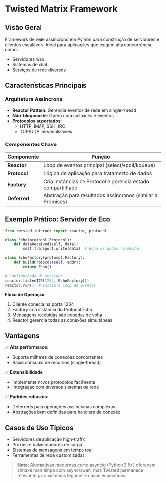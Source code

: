 # Twisted Matrix Framework

## Visão Geral

Framework de rede assíncrono em Python para construção de servidores e clientes escaláveis. Ideal para aplicações que exigem alta concorrência como:

- Servidores web
- Sistemas de chat
- Serviços de rede diversos

## Características Principais

### Arquitetura Assíncrona

- **Reactor Pattern**: Gerencia eventos de rede em single-thread
- **Não-bloqueante**: Opera com callbacks e eventos
- **Protocolos suportados**:
  - HTTP, IMAP, SSH, IRC
  - TCP/UDP personalizáveis

### Componentes Chave

| Componente   | Função                                                      |
| ------------ | ----------------------------------------------------------- |
| **Reactor**  | Loop de eventos principal (select/epoll/kqueue)             |
| **Protocol** | Lógica de aplicação para tratamento de dados                |
| **Factory**  | Cria instâncias de Protocol e gerencia estado compartilhado |
| **Deferred** | Abstração para resultados assíncronos (similar a Promises)  |

## Exemplo Prático: Servidor de Eco

```python
from twisted.internet import reactor, protocol

class Echo(protocol.Protocol):
    def dataReceived(self, data):
        self.transport.write(data)  # Ecoa os dados recebidos

class EchoFactory(protocol.Factory):
    def buildProtocol(self, addr):
        return Echo()

# Configuração do servidor
reactor.listenTCP(1234, EchoFactory())
reactor.run()  # Inicia o loop de eventos
```

**Fluxo de Operação**:

1. Cliente conecta na porta 1234
2. Factory cria instância do Protocol Echo
3. Mensagens recebidas são ecoadas de volta
4. Reactor gerencia todas as conexões simultâneas

## Vantagens

✅ **Alta performance**:

- Suporta milhares de conexões concorrentes
- Baixo consumo de recursos (single-thread)

✅ **Extensibilidade**:

- Implemente novos protocolos facilmente
- Integração com diversos sistemas de rede

✅ **Padrões robustos**:

- Deferreds para operações assíncronas complexas
- Abstrações bem definidas para handlers de conexão

## Casos de Uso Típicos

- Servidores de aplicação high-traffic
- Proxies e balanceadores de carga
- Sistemas de mensagens em tempo real
- Ferramentas de rede customizadas

> **Nota**: Alternativas modernas como asyncio (Python 3.5+) oferecem sintaxe mais limpa com async/await, mas Twisted permanece relevante para sistemas legados e casos específicos.
